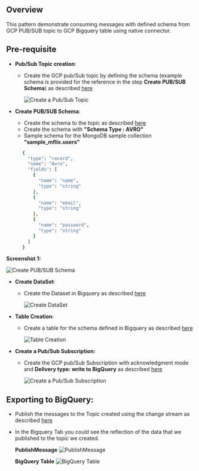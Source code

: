 ## Overview
   This pattern demonstrate consuming messages with defined schema from GCP PUB/SUB topic to GCP Bigquery table using native connector.
   
## Pre-requisite
- **Pub/Sub Topic creation**:
  * Create the GCP pub/Sub topic by defining the schema (example schema is provided for the reference in the step **Create PUB/SUB Schema**) as described [here](https://cloud.google.com/pubsub/docs/create-topic#create_a_topic_2)

    ![Create a Pub/Sub Topic](https://github.com/mongodb-partners/MongoDb-BigQuery-Workshops/assets/109083730/01f6a218-c54c-4eb5-8b81-c103aa35fcb1)

- **Create PUB/SUB Schema**:
  * Create the schema to the topic as described [here](https://cloud.google.com/pubsub/docs/create-schemas#create-schema)
  * Create the schema with **"Schema Type : AVRO"**
  * Sample schema for the MongoDB sample collection **"sample_mflix.users"**
``` bash
      {
        "type": "record",
        "name": "Avro",
        "fields": [
          {
            "name": "name",
            "type": "string"
          },
          {
            "name": "email",
            "type": "string"
          },
          {
            "name": "password",
            "type": "string"
          }
        ]
      }
```
 
  **Screenshot 1:**
  
  ![Create PUB/SUB Schema](https://github.com/mongodb-partners/MongoDb-BigQuery-Workshops/assets/109083730/1ea4b3bb-2574-4278-b582-aef329b60578)

- **Create DataSet**:
  * Create the Dataset in Bigquery as described [here](https://cloud.google.com/bigquery/docs/datasets#create-dataset)

    ![Create DataSet](https://github.com/mongodb-partners/MongoDb-BigQuery-Workshops/assets/109083730/6e45e4f8-925e-4799-9037-27e9dd405429)

- **Table Creation**:
  * Create a table for the schema defined in Bigquery as described [here](https://cloud.google.com/bigquery/docs/tables#create_an_empty_table_with_a_schema_definition)

    ![Table Creation](https://github.com/mongodb-partners/MongoDb-BigQuery-Workshops/assets/109083730/6086541c-ac07-401c-84a2-9e9d4e508914)

- **Create a Pub/Sub Subscription:**
  * Create the GCP pub/Sub Subscription with acknowledgment mode and **Delivery type: write to BigQuery** as described [here](https://cloud.google.com/pubsub/docs/create-subscription#create_a_pull_subscription)

    ![Create a Pub/Sub Subscription](https://github.com/mongodb-partners/MongoDb-BigQuery-Workshops/assets/109083730/8c34544a-1da9-4bad-8f18-49322e2ef1c9)

## Exporting to BigQuery:
  * Publish the messages to the Topic created using the change stream as described [here](https://github.com/mongodb-partners/MongoDb-BigQuery-Workshops/blob/dev_bq-workshop_demo/CollectionLevelPubSub/README.md)

  * In the Bigquery Tab you could see the reflection of the data that we published to the topic we created.

    **PublishMessage**
    ![PublishMessage](https://github.com/mongodb-partners/MongoDb-BigQuery-Workshops/assets/109083730/4a4b1195-586a-4344-961b-c635af1ea3bd)

    **BigQuery Table**
    ![BigQuery Table](https://github.com/mongodb-partners/MongoDb-BigQuery-Workshops/assets/109083730/48adfb10-81ac-44cc-9268-53befb998773)



